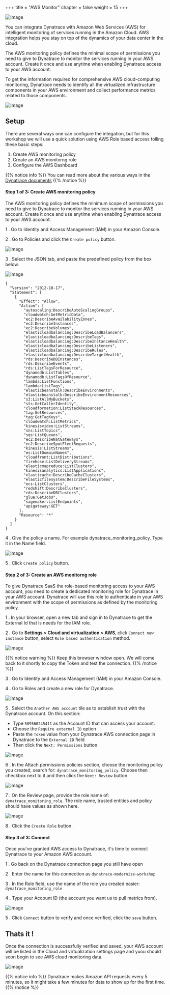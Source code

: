 +++
title = "AWS Monitor"
chapter = false
weight = 15
+++

![image](/images/jess.png)

You can integrate Dynatrace with Amazon Web Services (AWS) for intelligent monitoring of services running in the Amazon Cloud. AWS integration helps you stay on top of the dynamics of your data center in the cloud.

The AWS monitoring policy defines the minimal scope of permissions you need to give to Dynatrace to monitor the services running in your AWS account. Create it once and use anytime when enabling Dynatrace access to your AWS account.

To get the information required for comprehensive AWS cloud-computing monitoring, Dynatrace needs to identify all the virtualized infrastructure components in your AWS environment and collect performance metrics related to those components. 

![image](/images/dt-aws-dashboard.png)

## Setup

There are several ways one can configure the integation, but for this workshop we will use a quick solution using AWS Role based access folling these basic steps:

1. Create AWS monitoring policy
1. Create an AWS monitorng role
1. Configure the AWS Dashboard

{{% notice info %}}
You can read more about the various ways in the [Dynatrace documents](https://www.dynatrace.com/support/help/technology-support/cloud-platforms/amazon-web-services/aws-monitoring-with-dynatrace-saas/#role-based-access)
{{% /notice %}}

#### Step 1 of 3: Create AWS monitoring policy

The AWS monitoring policy defines the minimum scope of permissions you need to give to Dynatrace to monitor the services running in your AWS account. Create it once and use anytime when enabling Dynatrace access to your AWS account.

1 . Go to Identity and Access Management (IAM) in your Amazon Console.

2 . Go to Policies and click the `Create policy` button.

![image](/images/dt-aws-dashboard-policy.png)

3 . Select the JSON tab, and paste the predefined policy from the box below.

![image](/images/dt-aws-dashboard-policy-json.png)

```
{
  "Version": "2012-10-17",
  "Statement": [
    {
      "Effect": "Allow",
      "Action": [		
        "autoscaling:DescribeAutoScalingGroups",
        "cloudwatch:GetMetricData",
        "ec2:DescribeAvailabilityZones",
        "ec2:DescribeInstances",
        "ec2:DescribeVolumes",
        "elasticloadbalancing:DescribeLoadBalancers",
        "elasticloadbalancing:DescribeTags",
        "elasticloadbalancing:DescribeInstanceHealth",
        "elasticloadbalancing:DescribeListeners",
        "elasticloadbalancing:DescribeRules",
        "elasticloadbalancing:DescribeTargetHealth",
        "rds:DescribeDBInstances",
        "rds:DescribeEvents",
        "rds:ListTagsForResource",
        "dynamodb:ListTables",
        "dynamodb:ListTagsOfResource",
        "lambda:ListFunctions",
        "lambda:ListTags",
        "elasticbeanstalk:DescribeEnvironments",
        "elasticbeanstalk:DescribeEnvironmentResources",
        "s3:ListAllMyBuckets",
        "sts:GetCallerIdentity",
        "cloudformation:ListStackResources",
        "tag:GetResources",
        "tag:GetTagKeys",
        "cloudwatch:ListMetrics",
        "kinesisvideo:ListStreams",
        "sns:ListTopics",
        "sqs:ListQueues",
        "ec2:DescribeNatGateways",
        "ec2:DescribeSpotFleetRequests",
        "kinesis:ListStreams",
        "es:ListDomainNames",
        "cloudfront:ListDistributions",
        "firehose:ListDeliveryStreams",
        "elasticmapreduce:ListClusters",
        "kinesisanalytics:ListApplications",
        "elasticache:DescribeCacheClusters",
        "elasticfilesystem:DescribeFileSystems",
        "ecs:ListClusters",
        "redshift:DescribeClusters",
        "rds:DescribeDBClusters",
        "glue:GetJobs",
        "sagemaker:ListEndpoints",
        "apigateway:GET"
      ],
      "Resource": "*"
    }
  ]
}
```

4 . Give the policy a name. For example dynatrace_monitoring_policy. Type it in the Name field.

![image](/images/dt-aws-dashboard-policy-name.png)

5 . Click `Create policy` button.

#### Step 2 of 3: Create an AWS monitorng role

To give Dynatrace SaaS the role-based monitoring access to your AWS account, you need to create a dedicated monitoring role for Dynatrace in your AWS account. Dynatrace will use this role to authenticate in your AWS environment with the scope of permissions as defined by the monitoring policy. 

1 . In your browser, open a new tab and sign in to Dynatrace to get the External Id that is needs for the IAM role. 

2 . Go to **Settings > Cloud and virtualization > AWS**, click `Connect new instance` button, select `Role based authentication` method. 

![image](/images/dt-aws-dashboard-dt.png)

{{% notice warning %}}
Keep this browser window open. We will come back to it shortly to copy the Token and test the connection.
{{% /notice %}}

3 . Go to Identity and Access Management (IAM) in your Amazon Console.

4 . Go to Roles and create a new role for Dynatrace.

![image](/images/dt-aws-dashboard-role.png)

5 . Select the `Another AWS account` tile as to establish trust with the Dynatrace account. On this section:

* Type `509560245411` as the Account ID that can access your account. 
* Choose the `Require external ID` option
* Paste the `Token` value from your Dynatrace AWS connection page in Dynatrace to the `External ID` field
* Then click the `Next: Permissions` button.

![image](/images/dt-aws-dashboard-role-account.png)

6 . In the Attach permissions policies section, choose the monitoring policy you created, search for: `dynatrace_monitoring_policy`. Choose then checkbox next to it and then click the `Next: Review` button.

![image](/images/dt-aws-dashboard-role-policy.png)

7 . On the Review page, provide the role name of: `dynatrace_monitoring_role`. The role name, trusted entities and policy should have values as shown here.

![image](/images/dt-aws-dashboard-role-policy-name.png)

8 . Click the `Create Role` button.

#### Step 3 of 3: Connect

Once you've granted AWS access to Dynatrace, it's time to connect Dynatrace to your Amazon AWS account.

1 . Go back on the Dynatrace connection page you still have open

2 . Enter the name for this connection as `dynatrace-modernize-workshop`

3 . In the Role field, use the name of the role you created easier: `dynatrace_monitoring_role`

4 . Type your Account ID (the account you want us to pull metrics from).

![image](/images/dt-aws-dashboard-dt-setup.png)


5 . Click `Connect` button to verify and once verified, click the `save` button.

## Thats it !

Once the connection is successfully verified and saved, your AWS account will be listed in the Cloud and virtualization settings page and yuou should soon begin to see AWS cloud monitoring data.

![image](/images/dt-aws-dashboard-overview.png)

{{% notice info %}}
Dynatrace makes Amazon API requests every 5 minutes, so it might take a few minutes for data to show up for the first time.
{{% /notice %}}

